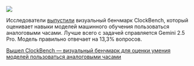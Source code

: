 <!--2025-09-25 14:31:06-->
<div class="yb">
  <div class="rss habr"><img src="https://habrastorage.org/getpro/habr/upload_files/d65/0a0/9de/d650a09de707ad8fb16a528bf3e8a6eb.jpg" /><p>Исследователи <a href="https://clockbench.ai/" rel="noopener noreferrer nofollow">выпустили</a> визуальный бенчмарк ClockBench, который оценивает навыки моделей машинного обучения пользоваться аналоговыми часами. Лучше всего с задачей справляется Gemini 2.5 Pro. Модель правильно отвечает на 13,3% вопросов.</p> <a... <p class="titl"><a href="https://habr.com/ru/news/950652/?utm_source=habrahabr&utm_medium=rss&utm_campaign=950652">Вышел ClockBench — визуальный бенчмарк для оценки умения моделей пользоваться аналоговыми часами</a></p></div>
</div>
